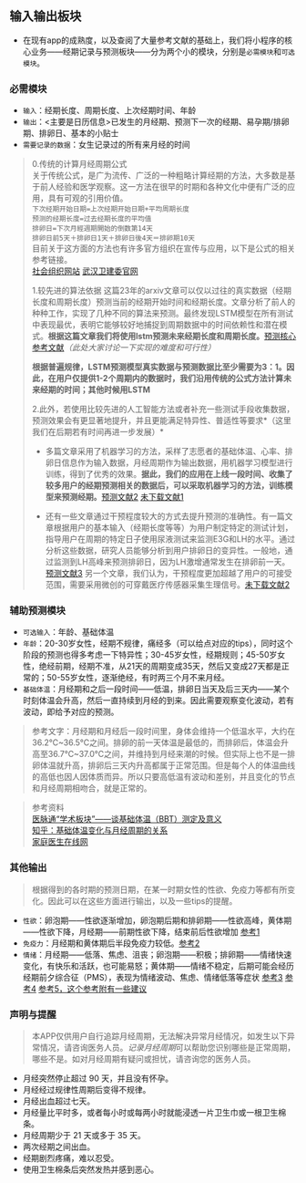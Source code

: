 ## 输入输出板块
- 在现有app的成熟度，以及查阅了大量参考文献的基础上，我们将小程序的核心业务——经期记录与预测板块——分为两个小的模块，分别是`必需模块`和`可选模块`。

### 必需模块
- `输入`：经期长度、周期长度、上次经期时间、年龄
- `输出`：<主要是日历信息>已发生的月经期、预测下一次的经期、易孕期/排卵期、排卵日、基本的小贴士
- `需要记录的数据`：女生记录过的所有来月经的时间

> 
> 0.传统的计算月经周期公式  
> 关于传统公式，是广为流传、广泛的一种粗略计算经期的方法，大多数是基于前人经验和医学观察。这一方法在很早的时期和各种文化中便有广泛的应用，具有可观的引用价值。  
> `下次经期开始日期=上次经期开始日期+平均周期长度`  
> `预测的经期长度=过去经期长度的平均值`  
> `排卵日=下次月經週期開始的倒数第14天`  
> `排卵日前5天＋排卵日1天＋排卵日後4天＝排卵期10天`  
> 目前关于这方面的方法也有许多官方组织在宣传与应用，以下是公式的相关参考链接。  
> [社会组织网站](https://www.womenshealthmag.com/tw/healthhealth/womenhealth/a46896827/safe-days-calendar-1708589701/)
> [武汉卫建委官网](https://wjw.wuhan.gov.cn/ztzl_28/fyjkkp/szjk/202006/t20200630_1387211.shtml)
> 
> 1.较先进的算法依据
> 这篇23年的arxiv文章可以仅以过往的真实数据（经期长度和周期长度）预测当前的经期开始时间和经期长度。文章分析了前人的种种工作，实现了几种不同的算法来预测。最终发现LSTM模型在所有测试中表现最优，表明它能够较好地捕捉到周期数据中的时间依赖性和潜在模式。**根据这篇文章我们将使用lstm预测未来经期长度和周期长度。**[预测核心参考文献](https://ar5iv.labs.arxiv.org/html/2308.07927)*（此处大家讨论一下实现的难度和可行性）*  
> 
> **根据普遍规律，LSTM预测模型真实数据与预测数据比至少需要为3：1。因此，在用户仅提供1-2个周期内的数据时，我们沿用传统的公式方法计算未来经期的时间；其他时候用LSTM**
> 
> 2.此外，若使用比较先进的人工智能方法或者补充一些测试手段收集数据，预测效果会有更显著地提升，并且更能满足特异性、普适性等要求*（这里我们在后期若有时间再进一步发展）*  
> 
> - 多篇文章采用了机器学习的方法，采样了志愿者的基础体温、心率、排卵日信息作为输入数据，月经周期作为输出数据，用机器学习模型进行训练，得到了优秀的效果。**据此，我们的应用在上线一段时间、收集了较多用户的经期预测相关的数据后，可以采取机器学习的方法，训练模型来预测经期。**[预测文献2](https://rbej.biomedcentral.com/articles/10.1186/s12958-022-00993-4) [未下载文献1](https://ar5iv.labs.arxiv.org/html/2102.12439)
> 
> - 还有一些文章通过干预程度较大的方式去提升预测的准确性。有一篇文章根据用户的基本输入（经期长度等等）为用户制定特定的测试计划，指导用户在周期的特定日子使用尿液测试来监测E3G和LH的水平。通过分析这些数据，研究人员能够分析到用户排卵日的变异性。一般地，通过监测到LH高峰来预测排卵日，因为LH激增通常发生在排卵前一天。[预测文献3](https://academic.oup.com/hropen/article/2020/2/hoaa011/5820371)  另一个文章，我们认为，干预程度更加超越了用户的可接受范围，需要采用微创的可穿戴医疗传感器采集生理信号。[未下载文献2](https://dataspace.princeton.edu/handle/88435/dsp01pz50gz849)
> 

### 辅助预测模块
- `可选输入`：年龄、基础体温
- `年龄`：20-30岁女性，经期不规律，痛经多（可以给点对应的tips），同时这个阶段的预测也得多考虑一下特异性；30-45岁女性，经期规则；45-50岁女性，绝经前期，经期不准，从21天的周期变成35天，然后又变成27天都是正常的；50-55岁女性，逐渐绝经，有时两三个月不来月经。
- `基础体温`：月经期和之后一段时间——低温，排卵日当天及后三天内——某个时刻体温会升高，然后一直持续到月经的到来。因此需要观察变化波动，若有波动，即给予对应的预测。

> 参考文字：月经期和月经后一段时间里，身体会维持一个低温水平，大约在36.2℃\~36.5℃之间。排卵的前一天体温是最低的，而排卵后，体温会升高至36.7℃\~37.0℃之间，并维持到月经来潮的时候。但实际上也不是一排卵体温就升高，排卵后三天内升高都属于正常范围。但是每个人的体温曲线的高低也因人因体质而异。所以只要高低温有波动和差别，并且变化的节点和月经周期相吻合，就是正常的。

> 参考资料  
[医脉通“学术板块”——谈基础体温（BBT）测定及意义](https://m.medlive.cn/group/topic/8500)  
[知乎：基础体温变化与月经周期的关系](https://zhuanlan.zhihu.com/p/55965912)  
[家庭医生在线网](https://www.familydoctor.com.cn/sex/a/201804/2470781.html)

### 其他输出
> 根据得到的各时期的预测日期，在某一时期女性的性欲、免疫力等都有所变化。因此可以在这些方面进行输出，以及一些tips的提醒。
- `性欲`：卵泡期——性欲逐渐增加，卵泡期后期和排卵期——性欲高峰，黄体期——性欲下降，月经期——前期性欲下降，结束前后性欲增加 [参考1](https://www.cambridge.org/core/journals/journal-of-biosocial-science/article/abs/periodicity-of-sexual-desire-in-relation-time-of-ovulation-in-women/BD62B4143DDE816F45B904B6370DB49C)
- `免疫力`：月经期和黄体期后半段免疫力较低。[参考2](https://www.healthshots.com/intimate-health/menstruation/immune-system-and-menstrual-cycle/)
- `情绪`：月经期——低落、焦虑、沮丧；卵泡期——积极；排卵期——情绪快速变化，有快乐和活跃，也可能易怒；黄体期——情绪不稳定，后期可能会经历经期前夕综合征（PMS），表现为情绪波动、焦虑、情绪低落等症状
[参考3](https://www.everydayhealth.com/womens-health/how-your-menstrual-cycle-affects-your-behavior.aspx) [参考4](https://hormoneuniversity.com/menstruation/how-your-menstrual-cycle-can-affect-your-mood/) [参考5，这个参考附有一些建议](https://www.mindbodygreen.com/articles/menstrual-cycle-phases)






### **声明与提醒**
> 本APP仅供用户自行追踪月经周期，无法解决异常月经情况，如发生以下异常情况，请咨询医务人员。*记录月经周期*可以帮助您识别哪些是正常周期，哪些不是。如对月经周期有疑问或担忧，请咨询您的医务人员。
- 月经突然停止超过 90 天，并且没有怀孕。
- 月经经过规律性周期后变得不规律。
- 月经出血超过七天。
- 月经量比平时多，或者每小时或每两小时就能浸透一片卫生巾或一根卫生棉条。
- 月经周期少于 21 天或多于 35 天。
- 两次经期之间出血。
- 经期剧烈疼痛，难以忍受。
- 使用卫生棉条后突然发热并感到恶心。